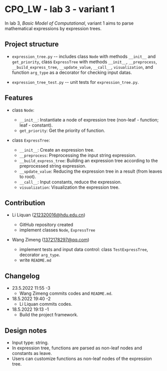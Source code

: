 # CPO_LW - lab 3 - variant 1

In lab 3, *Basic Model of Computational*, variant 1 aims to
parse mathematical expressions by expression trees.

## Project structure

- `expression_tree.py` -- includes class `Node` with methods `__init__` and `get_priority`,
 class `ExpressTree` with methods `__init__`, `__preprocess`, `__build_express_tree`,
 `__update_value`, `__call__`, `visualization`,
 and function `arg_type` as a decorator for checking input datas.

- `expression_tree_test.py` -- unit tests for `expression_tree.py`.

## Features

- class `Node`:
  - `__init__`: Instantiate a node of expression tree
 (non-leaf - function; leaf - constant).
  - `get_priority`: Get the priority of function.

- class `ExpressTree`:
  - `__init__`: Create an expression tree.
  - `__preprocess`: Preprocessing the input string expression.
  - `__build_express_tree`: Building an expression tree
   according to the preprocessed string expression.
  - `__update_value`: Reducing the expression tree in a result (from leaves to root).
  - `__call__`: Input constants, reduce the expression.
  - `visualization`: Visualization the expression tree.

## Contribution

- Li Liquan (212320016@hdu.edu.cn)
  - GitHub repository created
  - implement classes `Node`, `ExpressTree`

- Wang Zimeng (1372178297@qq.com)
  - implement tests and input data control: class `TestExpressTree`, decorator `arg_type`.
  - write `README.md`

## Changelog

- 23.5.2022 11:55 -3
  - Wang Zimeng commits codes and `README.md`.
- 18.5.2022 19:40 -2
  - Li Liquan commits codes.
- 18.5.2022 19:13 -1
  - Build the project framework.

## Design notes

- Input type: string.
- In expression tree, functions are parsed as non-leaf nodes and constants as leave.
- Users can customize functions as non-leaf nodes of the expression tree.
